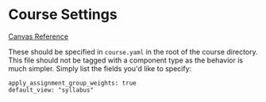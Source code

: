 # Course Settings

[Canvas Reference](https://canvas.instructure.com/doc/api/courses.html#method.courses.update_settings)

These should be specified in `course.yaml` in the root of the course directory.
This file should not be tagged with a component type as the behavior is much
simpler. Simply list the fields you'd like to specify:

```
apply_assignment_group_weights: true
default_view: "syllabus"
```
